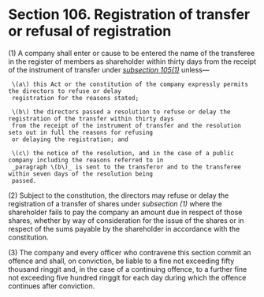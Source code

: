 # Section 106. Registration of transfer or refusal of registration

\(1\) A company shall enter or cause to be entered the name of the transferee in the register of members as shareholder within thirty days from the receipt of the instrument of transfer under [_subsection 105\(1\)_](section-105.-requirement-for-instrument-of-transfer.md) unless—

     \(a\) this Act or the constitution of the company expressly permits the directors to refuse or delay  
     registration for the reasons stated;

     \(b\) the directors passed a resolution to refuse or delay the registration of the transfer within thirty days  
     from the receipt of the instrument of transfer and the resolution sets out in full the reasons for refusing  
     or delaying the registration; and

     \(c\) the notice of the resolution, and in the case of a public company including the reasons referred to in  
     _paragraph \(b\)_ is sent to the transferor and to the transferee within seven days of the resolution being  
     passed.

\(2\) Subject to the constitution, the directors may refuse or delay the registration of a transfer of shares under _subsection \(1\)_ where the shareholder fails to pay the company an amount due in respect of those shares, whether by way of consideration for the issue of the shares or in respect of the sums payable by the shareholder in accordance with the constitution.

\(3\) The company and every officer who contravene this section commit an offence and shall, on conviction, be liable to a fine not exceeding fifty thousand ringgit and, in the case of a continuing offence, to a further fine not exceeding five hundred ringgit for each day during which the offence continues after conviction.

